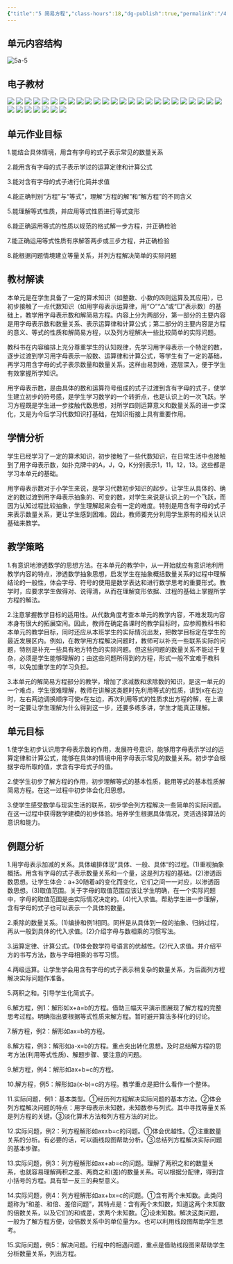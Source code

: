 ```yaml
---
{"title":"5 简易方程","class-hours":18,"dg-publish":true,"permalink":"/4 单元教学/5A 五上/5 简易方程/","dgPassFrontmatter":true,"noteIcon":""}
---
```

 

## 单元内容结构

![5a-5](https://r2.edui123.com/2023/04/5a-5.png)


## 电子教材

<p class="grid-4">
	<img loading="lazy" decoding="async" src="https://download.pep.com.cn/xsxjc/22xjcsx51x/files/mobile/58.jpg">
	<img loading="lazy" decoding="async" src="https://download.pep.com.cn/xsxjc/22xjcsx51x/files/mobile/59.jpg">
	<img loading="lazy" decoding="async" src="https://download.pep.com.cn/xsxjc/22xjcsx51x/files/mobile/60.jpg">
	<img loading="lazy" decoding="async" src="https://download.pep.com.cn/xsxjc/22xjcsx51x/files/mobile/61.jpg">
	<img loading="lazy" decoding="async" src="https://download.pep.com.cn/xsxjc/22xjcsx51x/files/mobile/62.jpg">
	<img loading="lazy" decoding="async" src="https://download.pep.com.cn/xsxjc/22xjcsx51x/files/mobile/63.jpg">
	<img loading="lazy" decoding="async" src="https://download.pep.com.cn/xsxjc/22xjcsx51x/files/mobile/64.jpg">
	<img loading="lazy" decoding="async" src="https://download.pep.com.cn/xsxjc/22xjcsx51x/files/mobile/65.jpg">
	<img loading="lazy" decoding="async" src="https://download.pep.com.cn/xsxjc/22xjcsx51x/files/mobile/66.jpg">
	<img loading="lazy" decoding="async" src="https://download.pep.com.cn/xsxjc/22xjcsx51x/files/mobile/67.jpg">
	<img loading="lazy" decoding="async" src="https://download.pep.com.cn/xsxjc/22xjcsx51x/files/mobile/68.jpg">
	<img loading="lazy" decoding="async" src="https://download.pep.com.cn/xsxjc/22xjcsx51x/files/mobile/69.jpg">
	<img loading="lazy" decoding="async" src="https://download.pep.com.cn/xsxjc/22xjcsx51x/files/mobile/70.jpg">
	<img loading="lazy" decoding="async" src="https://download.pep.com.cn/xsxjc/22xjcsx51x/files/mobile/71.jpg">
	<img loading="lazy" decoding="async" src="https://download.pep.com.cn/xsxjc/22xjcsx51x/files/mobile/72.jpg">
	<img loading="lazy" decoding="async" src="https://download.pep.com.cn/xsxjc/22xjcsx51x/files/mobile/73.jpg">
	<img loading="lazy" decoding="async" src="https://download.pep.com.cn/xsxjc/22xjcsx51x/files/mobile/74.jpg">
	<img loading="lazy" decoding="async" src="https://download.pep.com.cn/xsxjc/22xjcsx51x/files/mobile/75.jpg">
	<img loading="lazy" decoding="async" src="https://download.pep.com.cn/xsxjc/22xjcsx51x/files/mobile/76.jpg">
	<img loading="lazy" decoding="async" src="https://download.pep.com.cn/xsxjc/22xjcsx51x/files/mobile/77.jpg">
	<img loading="lazy" decoding="async" src="https://download.pep.com.cn/xsxjc/22xjcsx51x/files/mobile/78.jpg">
	<img loading="lazy" decoding="async" src="https://download.pep.com.cn/xsxjc/22xjcsx51x/files/mobile/79.jpg">
	<img loading="lazy" decoding="async" src="https://download.pep.com.cn/xsxjc/22xjcsx51x/files/mobile/80.jpg">
	<img loading="lazy" decoding="async" src="https://download.pep.com.cn/xsxjc/22xjcsx51x/files/mobile/81.jpg">
	<img loading="lazy" decoding="async" src="https://download.pep.com.cn/xsxjc/22xjcsx51x/files/mobile/82.jpg">
	<img loading="lazy" decoding="async" src="https://download.pep.com.cn/xsxjc/22xjcsx51x/files/mobile/83.jpg">
	<img loading="lazy" decoding="async" src="https://download.pep.com.cn/xsxjc/22xjcsx51x/files/mobile/84.jpg">
	<img loading="lazy" decoding="async" src="https://download.pep.com.cn/xsxjc/22xjcsx51x/files/mobile/85.jpg">
	<img loading="lazy" decoding="async" src="https://download.pep.com.cn/xsxjc/22xjcsx51x/files/mobile/86.jpg">
	<img loading="lazy" decoding="async" src="https://download.pep.com.cn/xsxjc/22xjcsx51x/files/mobile/87.jpg">
	<img loading="lazy" decoding="async" src="https://download.pep.com.cn/xsxjc/22xjcsx51x/files/mobile/88.jpg">
	<img loading="lazy" decoding="async" src="https://download.pep.com.cn/xsxjc/22xjcsx51x/files/mobile/89.jpg">
</p>

## 单元作业目标

1.能结合具体情境，用含有字母的式子表示常见的数量关系

2.能用含有字母的式子表示学过的运算定律和计算公式

3.能对含有字母的式子进行化简并求值

4.能正确判别“方程”与“等式”，理解“方程的解”和“解方程”的不同含义

5.能理解等式性质，并应用等式性质进行等式变形

6.能正确运用等式的性质以规范的格式解一步方程，并正确检验

7.能正确运用等式性质有序解答两步或三步方程，并正确检验

8.能根据问题情境建立等量关系，并列方程解决简单的实际问题

## 教材解读

本单元是在学生具备了一定的算术知识（如整数、小数的四则运算及其应用），已初步接触了一点代数知识（如用字母表示运算律，用“○”“△”或“□”表示数）的基础上，教学用字母表示数和解简易方程。内容上分为两部分，第一部分的主要内容是用字母表示数和数量关系、表示运算律和计算公式；第二部分的主要内容是方程的意义、等式的性质和解简易方程，以及列方程解决一些比较简单的实际问题。

教科书在内容编排上充分尊重学生的认知规律，先学习用字母表示一个特定的数，逐步过渡到学习用字母表示一般数、运算律和计算公式，等学生有了一定的基础，再学习用含字母的式子表示数量和数量关系。这样由易到难，逐层深入，便于学生有效掌握所学知识。

用字母表示数，是由具体的数和运算符号组成的式子过渡到含有字母的式子，使学生建立初步的符号感，是学生学习数学的一个转折点，也是认识上的一次飞跃。学习方程既是学生进一步接触代数思想，对所学四则运算意义和数量关系的进一步深化，又是为今后学习代数知识打基础，在知识衔接上具有重要作用。

## 学情分析

学生已经学习了一定的算术知识，初步接触了一些代数知识，在日常生活中也接触到了用字母表示数，如扑克牌中的A，J，Q，K分别表示1，11，12，13。这些都是学习本单元的基础。

用字母表示数对于小学生来说，是学习代数初步知识的起步。让学生从具体的、确定的数过渡到用字母表示抽象的、可变的数，对学生来说是认识上的一个飞跃，而因为认知过程比较抽象，学生理解起来会有一定的难度。特别是用含有字母的式子来表示数量关系，更让学生感到困难。因此，教师要充分利用学生原有的相关认识基础来教学。

## 教学策略

1.有意识地渗透数学的思想方法。在本单元的教学中，从一开始就应有意识地利用教学内容的特点，渗透数学抽象思想，启发学生在抽象概括数量关系的过程中理解结论的一般性，体会字母、符号的使用是数学表达和进行数学思考的重要形式。教学时，应要求学生做得对、说得清，从而在理解变形依据、过程的基础上掌握所学方程的解法。

2.注意掌握教学目标的适用性。从代数角度考查本单元的教学内容，不难发现内容本身有很大的拓展空间。因此，教师在确定各课时的教学目标时，应参照教科书和本单元的教学目标，同时还应从本班学生的实际情况出发，把教学目标定在学生的最近发展区内。例如，在教学用方程解决问题时，教师可以补充一些联系实际的问题，特别是补充一些具有地方特色的实际问题。但这些问题的数量关系不能过于复杂，必须是学生能够理解的；由这些问题所得到的方程，形式一般不宜难于教科书，以免加重学生的学习负担。

3.本单元的解简易方程部分的教学，增加了求减数和求除数的知识，是这一单元的一个难点，学生很难理解，教师在讲解这类题时先利用等式的性质，讲到x在右边时，左右两边调换顺序可使x在左边，再次利用等式的性质求出方程的解，在上课时一定要让学生理解为什么得到这一步，还要多练多讲，学生才能真正理解。

## 单元目标

1.使学生初步认识用字母表示数的作用，发展符号意识，能够用字母表示学过的运算定律和计算公式，能够在具体的情境中用字母表示常见的数量关系。初步学会根据字母所取的值，求含有字母式子的值。

2.使学生初步了解方程的作用，初步理解等式的基本性质，能用等式的基本性质解简易方程。在这一过程中初步体会化归思想。

3.使学生感受数学与现实生活的联系，初步学会列方程解决一些简单的实际问题。在这一过程中获得数学建模的初步体验。培养学生根据具体情况，灵活选择算法的意识和能力。


## 例题分析

1.用字母表示加减的关系。具体编排体现“具体、一般、具体“的过程。(1)重视抽象概括。用含有字母的式子表示数量关系和一个量，这是列方程的基础。(2)渗透函数思想。让学生体会：a+30随着a的变化而变化，它们之间一一对应，以渗透函数思想。(3)取值范围。关于字母的取值范围应该让学生明确，在一个实际问题中，字母的取值范围是由实际情况决定的。(4)代入求值。帮助学生进一步理解，含有字母的式子也可以表示一个具体的数量。

2.乘除的数量关系。(1)编排和例1相同。同样是从具体到一般的抽象、归纳过程，再从一般到具体的代入求值。(2)介绍字母与数相乘的习惯写法。

3.运算定律、计算公式。(1)体会数学符号语言的优越性。(2)代入求值。并介绍平方的书写方法，数与字母相乘的书写习惯。

4.两级运算。让学生学会用含有字母的式子表示稍复杂的数量关系，为后面列方程解决实际问题作准备。

5.两积之和。引导学生化简式子。

6.解方程，例1：解形如x+a=b的方程。借助三幅天平演示图展现了解方程的完整思考过程。明确指出要根据等式性质来解方程。暂时避开算法多样化的讨论。

7.解方程，例2：解形如ax=b的方程。

8.解方程，例3：解形如a-x=b的方程。重点突出转化思想。及时总结解方程的思考方法(利用等式性质)、解题步骤、要注意的问题。

9.解方程，例4：解形如ax+b=c的方程。

10.解方程，例5：解形如a(x-b)=c的方程。教学重点是把什么看作一个整体。

11.实际问题，例1：基本类型。①经历列方程解决实际问题的基本方法。②体会列方程解决问题的特点：用字母表示未知数，未知数参与列式。其中寻找等量关系是列方程的关键。③淡化算术方法和列方程方法的对比。

12.实际问题，例2：列方程解形如ax±b=c的问题。①体会优越性。②注重数量关系的分析。有必要的话，可以画线段图帮助分析。③总结列方程解决实际问题的基本步骤。

13.实际问题，例3：列方程解形如ax+ab=c的问题。理解了两积之和的数量关系，也就容易理解两积之差、两商之和(差)的数量关系。可以根据分配律，得到含小括号的方程。具有举一反三的典型意义。

14.实际问题，例4：列方程解形如ax+bx=c的问题。①含有两个未知数。此类问题称为“和差、和倍、差倍问题”，其特点是：含有两个未知数，知道这两个未知数的倍数关系，以及它们的和或差，求两个未知数。②设未知数。解决这类问题，一般为了解方程方便，设倍数关系中的单位量为x。也可以利用线段图帮助学生思考。

15.实际问题，例5：解决问题。行程中的相遇问题，重点是借助线段图来帮助学生分析数量关系，列出方程。
